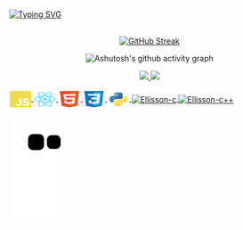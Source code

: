 <br>

[![Typing SVG](https://readme-typing-svg.herokuapp.com?font=Fira+Code&weight=300&size=50&duration=3000&pause=1000&color=2b364a&center=true&vCenter=true&random=false&width=1000&lines=Hello%2C+my+name+is+Ellisson;I'm+22+years+old;I'm+a+Software+Developer;I'm+from+Brazil;welcome%3A)](https://git.io/typing-svg)

<br>
<div align="center">
<a href="https://git.io/streak-stats"><img src="https://streak-stats.demolab.com?user=maalpi&theme=shadow-blue&hide_border=true&border_radius=5&exclude_days=Sun&card_width=600" alt="GitHub Streak" /></a>
</div>

<div align="center" >

![Ashutosh's github activity graph](https://ssr-contributions-svg.vercel.app/_/maalpi?chart=3dbar&gap=0.6&scale=2&flatten=2&animation=wave&animation_duration=4&animation_delay=0.06&animation_amplitude=24&animation_frequency=0.1&animation_wave_center=0_3&format=svg&weeks=30&theme=blue&widget_size=medium&dark=true) 

</div>
<div align="center">
  <a href="https://github.com/EllissonSB">
  <img height="180em" src="https://github-readme-stats.vercel.app/api?username=EllissonSB&show_icons=true&theme=dark&include_all_commits=true&count_private=true"/>
  <img height="180em" src="https://github-readme-stats.vercel.app/api/top-langs/?username=EllissonSB&layout=compact&langs_count=7&theme=dark"/>
</div>
  <div style="display: inline_block"><br>
  <img align="center" alt="Ellisson-Js" height="30" width="40" src="https://raw.githubusercontent.com/devicons/devicon/master/icons/javascript/javascript-plain.svg">
  <!--<img align="center" alt="Ellisson-Ts" height="30" width="40" src="https://raw.githubusercontent.com/devicons/devicon/master/icons/typescript/typescript-plain.svg">-->
  <img align="center" alt="Ellisson-React" height="30" width="40" src="https://raw.githubusercontent.com/devicons/devicon/master/icons/react/react-original.svg">
  <img align="center" alt="Ellisson-HTML" height="30" width="40" src="https://raw.githubusercontent.com/devicons/devicon/master/icons/html5/html5-original.svg">
  <img align="center" alt="Ellisson-CSS" height="30" width="40" src="https://raw.githubusercontent.com/devicons/devicon/master/icons/css3/css3-original.svg">
  <img align="center" alt="Ellisson-Python" height="30" width="40" src="https://raw.githubusercontent.com/devicons/devicon/master/icons/python/python-original.svg">
  <img align="center" alt="Ellisson-c" height="30" width="40" src="https://cdn.jsdelivr.net/gh/devicons/devicon/icons/c/c-original.svg">
  <img align="center" alt="Ellisson-c++" height="30" width="40" src="https://cdn.jsdelivr.net/gh/devicons/devicon/icons/cplusplus/cplusplus-plain.svg">
  <!--<img align="center" alt="Ellisson-Csharp" height="30" width="40" src="https://raw.githubusercontent.com/devicons/devicon/master/icons/csharp/csharp-original.svg">-->
    
   ![Snake animation](https://github.com/EllissonSB/EllissonSB/blob/output/github-contribution-grid-snake.svg)
</div>
<!--
**EllissonSB/EllissonSB** is a ✨ _special_ ✨ repository because its `README.md` (this file) appears on your GitHub profile.

Here are some ideas to get you started:

- 🔭 I’m currently working on ...
- 🌱 I’m currently learning ...
- 👯 I’m looking to collaborate on ...
- 🤔 I’m looking for help with ...
- 💬 Ask me about ...
- 📫 How to reach me: ...
- 😄 Pronouns: ...
- ⚡ Fun fact: ...
-->
